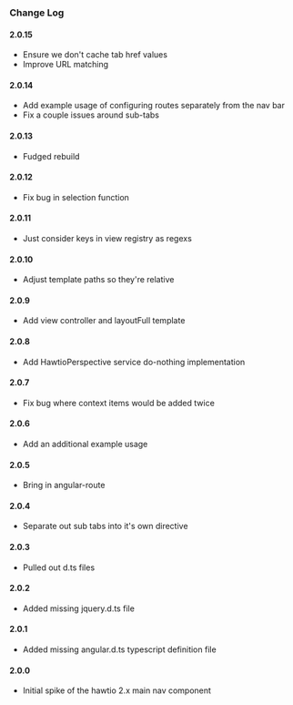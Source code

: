 ### Change Log

#### 2.0.15
* Ensure we don't cache tab href values
* Improve URL matching

#### 2.0.14
* Add example usage of configuring routes separately from the nav bar
* Fix a couple issues around sub-tabs

#### 2.0.13
* Fudged rebuild

#### 2.0.12
* Fix bug in selection function

#### 2.0.11
* Just consider keys in view registry as regexs

#### 2.0.10
* Adjust template paths so they're relative

#### 2.0.9
* Add view controller and layoutFull template

#### 2.0.8
* Add HawtioPerspective service do-nothing implementation

#### 2.0.7
* Fix bug where context items would be added twice

#### 2.0.6
* Add an additional example usage

#### 2.0.5
* Bring in angular-route

#### 2.0.4
* Separate out sub tabs into it's own directive

#### 2.0.3
* Pulled out d.ts files

#### 2.0.2
* Added missing jquery.d.ts file

#### 2.0.1
* Added missing angular.d.ts typescript definition file

#### 2.0.0
* Initial spike of the hawtio 2.x main nav component
